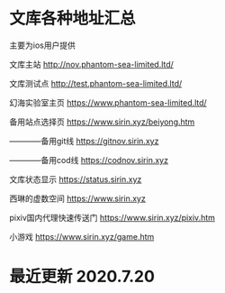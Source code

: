 # 文库各种地址汇总

 主要为ios用户提供

 文库主站 http://nov.phantom-sea-limited.ltd/

 文库测试点 http://test.phantom-sea-limited.ltd/

 幻海实验室主页 https://www.phantom-sea-limited.ltd/

 备用站点选择页 https://www.sirin.xyz/beiyong.htm

————备用git线 https://gitnov.sirin.xyz

————备用cod线 https://codnov.sirin.xyz

文库状态显示 https://status.sirin.xyz

西琳的虚数空间 https://www.sirin.xyz

pixiv国内代理快速传送门 https://www.sirin.xyz/pixiv.htm

小游戏 https://www.sirin.xyz/game.htm

# 最近更新 2020.7.20